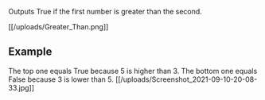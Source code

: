 Outputs True if the first number is greater than the second.

[[/uploads/Greater_Than.png]]

## Example
The top one equals True because 5 is higher than 3. The bottom one equals False because 3 is lower than 5.
[[/uploads/Screenshot_2021-09-10-20-08-33.jpg]]